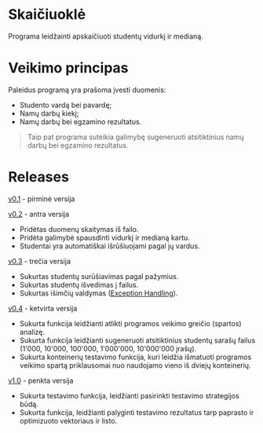 # Skaičiuoklė #
Programa leidžainti apskaičiuoti studentų vidurkį ir medianą.
# Veikimo principas #
Paleidus programą yra prašoma įvesti duomenis:

* Studento vardą bei pavardę;
* Namų darbų kiekį;
* Namų darbų bei egzamino rezultatus.

> Taip pat programa suteikia galimybę sugeneruoti atsitiktinius namų darbų bei egzamino rezultatus.

# Releases #
[v0.1](https://github.com/Astrowski/My-first-project/tree/v.01) - pirminė versija

[v0.2](https://github.com/Astrowski/My-first-project/tree/v.02) - antra versija
* Pridėtas duomenų skaitymas iš failo.
* Pridėta galimybė spausdinti vidurkį ir medianą kartu.
* Studentai yra automatiškai išrūšiuojami pagal jų vardus.

[v0.3](https://github.com/Astrowski/My-first-project/tree/v.03) - trečia versija
* Sukurtas studentų surūšiavimas pagal pažymius.
* Sukurtas studentų išvedimas į failus.
* Sukurtas išimčių valdymas ([Exception Handling](https://www.tutorialspoint.com/cplusplus/cpp_exceptions_handling.htm)).

[v0.4](https://github.com/Astrowski/My-first-project/tree/v.04) - ketvirta versija
* Sukurta funkcija leidžianti atlikti programos veikimo greičio (spartos) analizę.
* Sukurta funkcija leidžianti sugeneruoti atsitiktinius studentų sarašų failus (1'000, 10'000, 100'000, 1'000'000, 10'000'000 įrašų).
* Sukurta konteinerių testavimo funkcija, kuri leidžia išmatuoti programos veikimo spartą priklausomai nuo naudojamo vieno iš dviejų konteinerių.

[v1.0](https://github.com/Astrowski/My-first-project/tree/v.05) - penkta versija
* Sukurta testavimo funkcija, leidžianti pasirinkti testavimo strategijos būdą.
* Sukurta funkcija, leidžianti palyginti testavimo rezultatus tarp paprasto ir optimizuoto vektoriaus ir listo.
